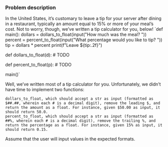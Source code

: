 ### Problem description

In the United States, it’s customary to leave a tip for your server after dining in a restaurant, typically an amount equal to 15% or more of your meal’s cost. Not to worry, though, we’ve written a tip calculator for you, below!
`def main():
dollars = dollars_to_float(input("How much was the meal? "))
percent = percent_to_float(input("What percentage would you like to tip? "))
tip = dollars \* percent
print(f"Leave ${tip:.2f}")

def dollars_to_float(d): # TODO

def percent_to_float(p): # TODO

main()`

Well, we’ve written most of a tip calculator for you. Unfortunately, we didn’t have time to implement two functions:

    dollars_to_float, which should accept a str as input (formatted as $##.##, wherein each # is a decimal digit), remove the leading $, and return the amount as a float. For instance, given $50.00 as input, it should return 50.0.
    percent_to_float, which should accept a str as input (formatted as ##%, wherein each # is a decimal digit), remove the trailing %, and return the percentage as a float. For instance, given 15% as input, it should return 0.15.

Assume that the user will input values in the expected formats.
